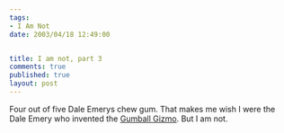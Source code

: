 ```yaml
--- 
tags:
- I Am Not
date: 2003/04/18 12:49:00


title: I am not, part 3
comments: true
published: true
layout: post
---
```


<p> Four out of five Dale Emerys chew gum. That makes me wish I were the Dale Emery who invented the <a href="http://www.bixworks.com/">Gumball Gizmo</a>. But I am not. </p>
